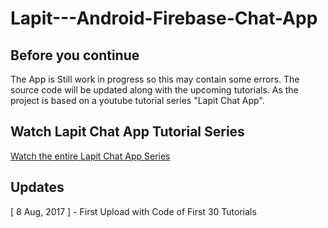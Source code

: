 # Lapit---Android-Firebase-Chat-App

## Before you continue

The App is Still work in progress so this may contain some errors. The source code will be updated along with the upcoming tutorials.
As the project is based on a youtube tutorial series "Lapit Chat App".

## Watch Lapit Chat App Tutorial Series

[Watch the entire Lapit Chat App Series](https://www.youtube.com/playlist?list=PLGCjwl1RrtcQ3o2jmZtwu2wXEA4OIIq53)

## Updates

[ 8 Aug, 2017 ] - First Upload with Code of First 30 Tutorials
